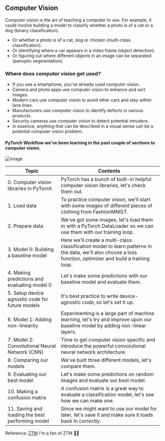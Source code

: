 ## Computer Vision
Computer vision is the art of teaching a computer to see.
For example, it could involve building a model to classify whether a photo is of a cat or a dog (binary classification).
- Or whether a photo is of a cat, dog or chicken (multi-class classification).
- Or identifying where a car appears in a video frame (object detection).
- Or figuring out where different objects in an image can be separated (panoptic segmentation).

### Where does computer vision get used?
- If you use a smartphone, you've already used computer vision.
- Camera and photo apps use computer vision to enhance and sort images.
- Modern cars use computer vision to avoid other cars and stay within lane lines.
- Manufacturers use computer vision to identify defects in various products.
- Security cameras use computer vision to detect potential intruders.
- In essence, anything that can be described in a visual sense can be a potential computer vision problem.

#### PyTorch Workflow we've been learning in the past couple of sections to computer vision.

![image](https://github.com/user-attachments/assets/a9fe6cef-dd05-45aa-adf9-50a43397af12)


| Topic                                             | Contents                                                                                                                                                    |
| ------------------------------------------------- | ----------------------------------------------------------------------------------------------------------------------------------------------------------- |
| 0\. Computer vision libraries in PyTorch          | PyTorch has a bunch of built-in helpful computer vision libraries, let's check them out.                                                                    |
| 1\. Load data                                     | To practice computer vision, we'll start with some images of different pieces of clothing from FashionMNIST.                                                |
| 2\. Prepare data                                  | We've got some images, let's load them in with a PyTorch DataLoader so we can use them with our training loop.                                              |
| 3\. Model 0: Building a baseline model            | Here we'll create a multi-class classification model to learn patterns in the data, we'll also choose a loss function, optimizer and build a training loop. |
| 4\. Making predictions and evaluating model 0     | Let's make some predictions with our baseline model and evaluate them.                                                                                      |
| 5\. Setup device agnostic code for future models  | It's best practice to write device-agnostic code, so let's set it up.                                                                                       |
| 6\. Model 1: Adding non-linearity                 | Experimenting is a large part of machine learning, let's try and improve upon our baseline model by adding non-linear layers.                               |
| 7\. Model 2: Convolutional Neural Network (CNN)   | Time to get computer vision specific and introduce the powerful convolutional neural network architecture.                                                  |
| 8\. Comparing our models                          | We've built three different models, let's compare them.                                                                                                     |
| 9\. Evaluating our best model                     | Let's make some predictions on random images and evaluate our best model.                                                                                   |
| 10\. Making a confusion matrix                    | A confusion matrix is a great way to evaluate a classification model, let's see how we can make one.                                                        |
| 11\. Saving and loading the best performing model | Since we might want to use our model for later, let's save it and make sure it loads back in correctly.                                                     |

Reference: [ZTM](https://www.learnpytorch.io/03_pytorch_computer_vision/)
I'm a fan of ZTM 🎉💡
